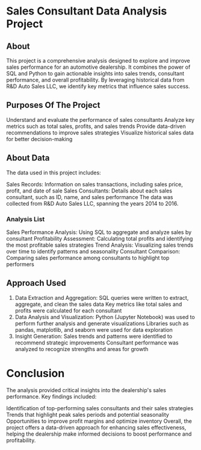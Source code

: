 # Sales Consultant Data Analysis Project

## About

This project is a comprehensive analysis designed to explore and improve sales performance for an automotive dealership. It combines the power of SQL and Python to gain actionable insights into sales trends, consultant performance, and overall profitability. By leveraging historical data from R&D Auto Sales LLC, we identify key metrics that influence sales success.

## Purposes Of The Project

Understand and evaluate the performance of sales consultants
Analyze key metrics such as total sales, profits, and sales trends
Provide data-driven recommendations to improve sales strategies
Visualize historical sales data for better decision-making

## About Data
The data used in this project includes:

Sales Records: Information on sales transactions, including sales price, profit, and date of sale
Sales Consultants: Details about each sales consultant, such as ID, name, and sales performance
The data was collected from R&D Auto Sales LLC, spanning the years 2014 to 2016.

### Analysis List
Sales Performance Analysis: Using SQL to aggregate and analyze sales by consultant
Profitability Assessment: Calculating total profits and identifying the most profitable sales strategies
Trend Analysis: Visualizing sales trends over time to identify patterns and seasonality
Consultant Comparison: Comparing sales performance among consultants to highlight top performers

## Approach Used

1. Data Extraction and Aggregation:
SQL queries were written to extract, aggregate, and clean the sales data
Key metrics like total sales and profits were calculated for each consultant
2. Data Analysis and Visualization:
Python (Jupyter Notebook) was used to perform further analysis and generate visualizations
Libraries such as pandas, matplotlib, and seaborn were used for data exploration
3. Insight Generation:
Sales trends and patterns were identified to recommend strategic improvements
Consultant performance was analyzed to recognize strengths and areas for growth


# Conclusion

The analysis provided critical insights into the dealership's sales performance. Key findings included:

Identification of top-performing sales consultants and their sales strategies
Trends that highlight peak sales periods and potential seasonality
Opportunities to improve profit margins and optimize inventory
Overall, the project offers a data-driven approach for enhancing sales effectiveness, helping the dealership make informed decisions to boost performance and profitability.
